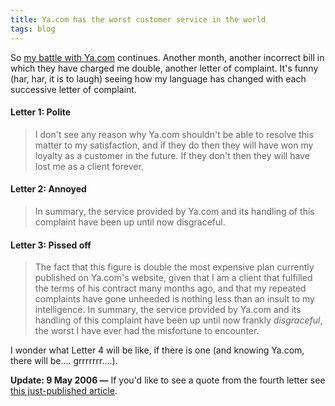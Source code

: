 ```yaml
---
title: Ya.com has the worst customer service in the world
tags: blog
---
```


So [my battle with Ya.com](http://wincent.dev/a/about/wincent/weblog/archives/2006/02/yacom_incompete.php) continues. Another month, another incorrect bill in which they have charged me double, another letter of complaint. It's funny (har, har, it is to laugh) seeing how my language has changed with each successive letter of complaint.

#### Letter 1: Polite

> I don't see any reason why Ya.com shouldn't be able to resolve this matter to my satisfaction, and if they do then they will have won my loyalty as a customer in the future. If they don't then they will have lost me as a client forever.

#### Letter 2: Annoyed

> In summary, the service provided by Ya.com and its handling of this complaint have been up until now disgraceful.

#### Letter 3: Pissed off

> The fact that this figure is double the most expensive plan currently published on Ya.com's website, given that I am a client that fulfilled the terms of his contract many months ago, and that my repeated complaints have gone unheeded is nothing less than an insult to my intelligence. In summary, the service provided by Ya.com and its handling of this complaint have been up until now frankly _disgraceful_, the worst I have ever had the misfortune to encounter.

I wonder what Letter 4 will be like, if there is one (and knowing Ya.com, there will be.... grrrrrrr....).

**Update: 9 May 2006 —** If you'd like to see a quote from the fourth letter see [this just-published article](http://wincent.dev/a/about/wincent/weblog/archives/2006/05/goodbye_yacom_a.php).

